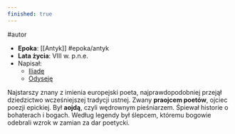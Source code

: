 ```yaml
---
finished: true
---
```

#autor

- **Epoka**: [[Antyk]] #epoka/antyk 
- **Lata życia**: VIII w. p.n.e.
- Napisał:
	- [Iliadę](Iliada)
	- [Odyseję](Odyseja)

Najstarszy znany z imienia europejski poeta, najprawdopodobniej przejął  dziedzictwo wcześniejszej tradycji ustnej.
Zwany **praojcem poetów**, ojciec poezji epickiej. Był **aojdą**, czyli wędrownym pieśniarzem. Śpiewał historie o bohaterach i bogach. 
Według legendy był ślepcem, któremu bogowie odebrali wzrok w zamian za dar poetycki.